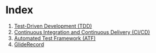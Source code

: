 # Index
1. [Test-Driven Development (TDD)](./tdd.md)
2. [Continuous Integration and Continuous Delivery (CI/CD)](./cicd.md)
3. [Automated Test Framework (ATF)](./atf.md)
4. [GlideRecord](./gr.md)